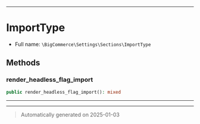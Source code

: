 ***

# ImportType





* Full name: `\BigCommerce\Settings\Sections\ImportType`




## Methods


### render_headless_flag_import



```php
public render_headless_flag_import(): mixed
```












***

***
> Automatically generated on 2025-01-03

